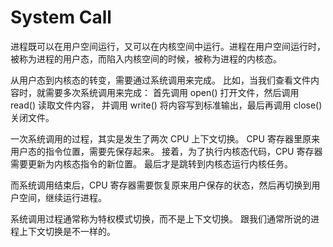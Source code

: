 # System Call

进程既可以在用户空间运行，又可以在内核空间中运行。进程在用户空间运行时，
被称为进程的用户态，而陷入内核空间的时候，被称为进程的内核态。

从用户态到内核态的转变，需要通过系统调用来完成。
比如，当我们查看文件内容时，就需要多次系统调用来完成：
首先调用 open() 打开文件，然后调用 read() 读取文件内容，
并调用 write() 将内容写到标准输出，最后再调用 close() 关闭文件。

一次系统调用的过程，其实是发生了两次 CPU 上下文切换。
CPU 寄存器里原来用户态的指令位置，需要先保存起来。
接着，为了执行内核态代码，CPU 寄存器需要更新为内核态指令的新位置。
最后才是跳转到内核态运行内核任务。

而系统调用结束后，CPU 寄存器需要恢复原来用户保存的状态，然后再切换到用户空间，继续运行进程。

系统调用过程通常称为特权模式切换，而不是上下文切换。
跟我们通常所说的进程上下文切换是不一样的。
